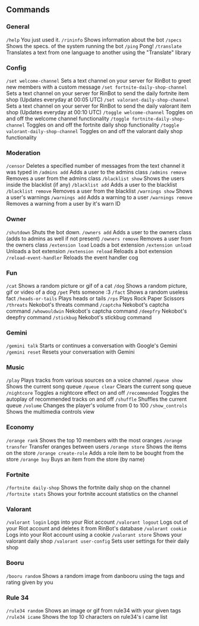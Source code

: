 ## Commands

### General
 `/help` You just used it.
 `/rininfo`  Shows information about the bot
 `/specs`  Shows the specs. of the system running the bot
 `/ping`  Pong!
 `/translate` Translates a text from one language to another using the "Translate" library

### Config
 `/set welcome-channel` Sets a text channel on your server for RinBot to greet new members with a custom message
 `/set fortnite-daily-shop-channel` Sets a text channel on your server for RinBot to send the daily fortnite item shop (Updates everyday at 00:05 UTC)
 `/set valorant-daily-shop-channel` Sets a text channel on your server for RinBot to send the daily valorant item shop (Updates everyday at 00:10 UTC)
 `/toggle welcome-channel` Toggles on and off the welcome channel functionality
 `/toggle fortnite-daily-shop-channel` Toggles on and off the fortnite daily shop functionality
 `/toggle valorant-daily-shop-channel` Toggles on and off the valorant daily shop functionality

### Moderation
 `/censor` Deletes a specified number of messages from the text channel it was typed in
 `/admins add` Adds a user to the admins class
 `/admins remove` Removes a user from the admins class
 `/blacklist show` Shows the users inside the blacklist (if any)
 `/blacklist add` Adds a user to the blacklist
 `/blacklist remove` Removes a user from the blacklist
 `/warnings show` Shows a user's warnings
 `/warnings add` Adds a warning to a user
 `/warnings remove` Removes a warning from a user by it's warn ID

### Owner
 `/shutdown`  Shuts the bot down.
 `/owners add` Adds a user to the owners class (adds to admins as well if not present)
 `/owners remove` Removes a user from the owners class 
 `/extension load` Loads a bot extension
 `/extension unload` Unloads a bot extension
 `/extension reload` Reloads a bot extension
 `/reload-event-handler` Reloads the event handler cog

### Fun
 `/cat` Shows a random picture or gif of a cat
 `/dog` Shows a random picture, gif or video of a dog
 `/pet` Pets someone :3
 `/fact` Shows a random useless fact
 `/heads-or-tails`  Plays heads or tails
 `/rps`  Plays Rock Paper Scissors
 `/threats` Nekobot's threats command
 `/captcha` Nekobot's captcha command
 `/whowouldwin` Nekobot's captcha command
 `/deepfry` Nekobot's deepfry command
 `/stickbug` Nekobot's stickbug command

### Gemini
 `/gemini talk` Starts or continues a conversation with Google's Gemini
 `/gemini reset` Resets your conversation with Gemini

### Music
 `/play` Plays tracks from various sources on a voice channel
 `/queue show` Shows the current song queue
 `/queue clear` Clears the current song queue
 `/nightcore` Toggles a nightcore effect on and off
 `/recommended` Toggles the autoplay of recommended tracks on and off
 `/shuffle` Shuffles the current queue
 `/volume` Changes the player's volume from 0 to 100
 `/show_controls` Shows the multimedia controls view

### Economy
 `/orange rank`  Shows the top 10 members with the most oranges
 `/orange transfer`  Transfer oranges between users
 `/orange store`  Shows the items on the store
 `/orange create-role`  Adds a role item to be bought from the store
 `/orange buy`  Buys an item from the store (by name)

### Fortnite
 `/fortnite daily-shop`  Shows the fortnite daily shop on the channel
 `/fortnite stats`  Shows your fortnite account statistics on the channel

### Valorant
 `/valorant login` Logs into your Riot account
 `/valorant logout` Logs out of your Riot account and deletes it from RinBot's database
 `/valorant cookie` Logs into your Riot account using a cookie
 `/valorant store` Shows your valorant daily shop
 `/valorant user-config` Sets user settings for their daily shop

### Booru
 `/booru random`  Shows a random image from danbooru using the tags and rating given by you

### Rule 34
 `/rule34 random`  Shows an image or gif from rule34 with your given tags
 `/rule34 icame`  Shows the top 10 characters on rule34's i came list